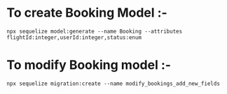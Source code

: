 #  To create Booking Model :-
`npx sequelize model:generate --name Booking --attributes flightId:integer,userId:integer,status:enum`

# To modify Booking model :-
 `npx sequelize migration:create --name modify_bookings_add_new_fields`